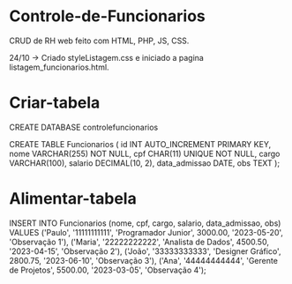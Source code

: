 # Controle-de-Funcionarios
CRUD de RH web feito com HTML, PHP, JS, CSS.

24/10 -> Criado styleListagem.css e iniciado a pagina listagem_funcionarios.html.

# Criar-tabela

CREATE DATABASE controlefuncionarios

CREATE TABLE Funcionarios (
    id INT AUTO_INCREMENT PRIMARY KEY,
    nome VARCHAR(255) NOT NULL,
    cpf CHAR(11) UNIQUE NOT NULL,
    cargo VARCHAR(100),
    salario DECIMAL(10, 2),
    data_admissao DATE,
    obs TEXT
);

# Alimentar-tabela

INSERT INTO Funcionarios (nome, cpf, cargo, salario, data_admissao, obs) VALUES
('Paulo', '11111111111', 'Programador Junior', 3000.00, '2023-05-20', 'Observação 1'),
('Maria', '22222222222', 'Analista de Dados', 4500.50, '2023-04-15', 'Observação 2'),
('João', '33333333333', 'Designer Gráfico', 2800.75, '2023-06-10', 'Observação 3'),
('Ana', '44444444444', 'Gerente de Projetos', 5500.00, '2023-03-05', 'Observação 4');


